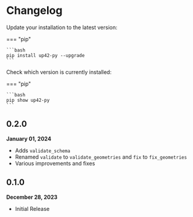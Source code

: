 # Changelog

Update your installation to the latest version:

=== "pip"

    ```bash
    pip install up42-py --upgrade
    ```

Check which version is currently installed:

=== "pip"

    ```bash
    pip show up42-py
    ```

## 0.2.0

**January 01, 2024**

- Adds `validate_schema`
- Renamed `validate` to `validate_geometries` and `fix` to `fix_geometries`
- Various improvements and fixes

## 0.1.0

**December 28, 2023**

- Initial Release
